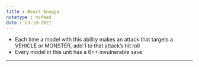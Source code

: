 ```yaml
---
title : Beast Snagga
notetype : nofeed
date : 23-10-2021
---
```


-   Each time a model with this ability makes an attack that targets a VEHICLE or MONSTER, add 1 to that attack’s hit roll
-   Every model in this unit has a 6++ invulnerable save

---